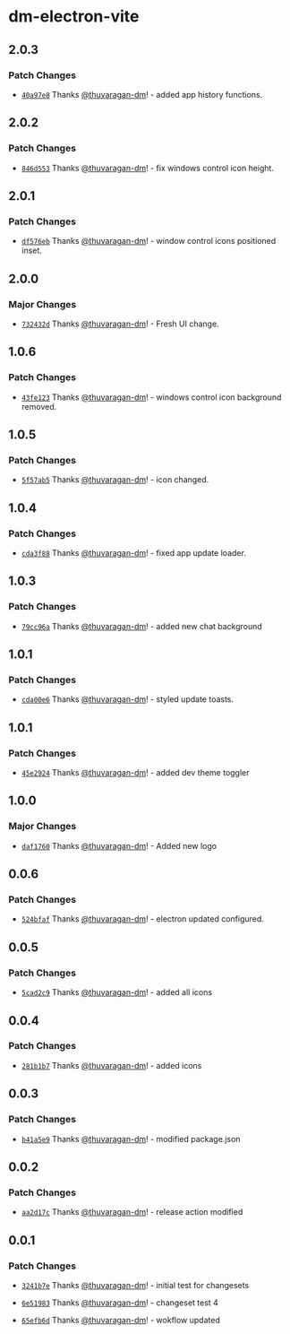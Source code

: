 # dm-electron-vite

## 2.0.3

### Patch Changes

- [`40a97e8`](https://github.com/thuvaragan-dm/dm-desktop-test/commit/40a97e893a11f5789be856fc1d5ba5390f9c41a5) Thanks [@thuvaragan-dm](https://github.com/thuvaragan-dm)! - added app history functions.

## 2.0.2

### Patch Changes

- [`846d553`](https://github.com/thuvaragan-dm/dm-desktop-test/commit/846d553a054230436a52ebc9f6f2fb5488167bc1) Thanks [@thuvaragan-dm](https://github.com/thuvaragan-dm)! - fix windows control icon height.

## 2.0.1

### Patch Changes

- [`df576eb`](https://github.com/thuvaragan-dm/dm-desktop-test/commit/df576eb8e0e838ca7d21af7cea8f4066f3af87fb) Thanks [@thuvaragan-dm](https://github.com/thuvaragan-dm)! - window control icons positioned inset.

## 2.0.0

### Major Changes

- [`732432d`](https://github.com/thuvaragan-dm/dm-desktop-test/commit/732432d1bfd67001c5bb1b01fdd81420cd0c34f6) Thanks [@thuvaragan-dm](https://github.com/thuvaragan-dm)! - Fresh UI change.

## 1.0.6

### Patch Changes

- [`43fe123`](https://github.com/thuvaragan-dm/dm-desktop-test/commit/43fe123be5c7a008a4fb18579419eea33e37d5c9) Thanks [@thuvaragan-dm](https://github.com/thuvaragan-dm)! - windows control icon background removed.

## 1.0.5

### Patch Changes

- [`5f57ab5`](https://github.com/thuvaragan-dm/dm-desktop-test/commit/5f57ab569bc4c1625ac39310b5c498ae7db8bd0a) Thanks [@thuvaragan-dm](https://github.com/thuvaragan-dm)! - icon changed.

## 1.0.4

### Patch Changes

- [`cda3f88`](https://github.com/thuvaragan-dm/dm-desktop-test/commit/cda3f885c060389db887a36d0fed39ccda6cfb25) Thanks [@thuvaragan-dm](https://github.com/thuvaragan-dm)! - fixed app update loader.

## 1.0.3

### Patch Changes

- [`79cc96a`](https://github.com/thuvaragan-dm/dm-desktop-test/commit/79cc96a8498a9fe5da2820b18c8656a095197719) Thanks [@thuvaragan-dm](https://github.com/thuvaragan-dm)! - added new chat background

## 1.0.1

### Patch Changes

- [`cda00e6`](https://github.com/thuvaragan-dm/dm-desktop-test/commit/cda00e657dc3376837915d0de0ccb62dc5018ddc) Thanks [@thuvaragan-dm](https://github.com/thuvaragan-dm)! - styled update toasts.

## 1.0.1

### Patch Changes

- [`45e2924`](https://github.com/thuvaragan-dm/dm-desktop-test/commit/45e2924167ac39d07cc9fd0a3c460a9599ab40c0) Thanks [@thuvaragan-dm](https://github.com/thuvaragan-dm)! - added dev theme toggler

## 1.0.0

### Major Changes

- [`daf1760`](https://github.com/thuvaragan-dm/dm-desktop-test/commit/daf1760b9edc2a3242475f0d5c08bfeab92a0ec6) Thanks [@thuvaragan-dm](https://github.com/thuvaragan-dm)! - Added new logo

## 0.0.6

### Patch Changes

- [`524bfaf`](https://github.com/thuvaragan-dm/dm-desktop-test/commit/524bfaf874e729ea5e680206425799472e4d5696) Thanks [@thuvaragan-dm](https://github.com/thuvaragan-dm)! - electron updated configured.

## 0.0.5

### Patch Changes

- [`5cad2c9`](https://github.com/thuvaragan-dm/dm-desktop-test/commit/5cad2c91d9909b896e5873911cfddeeb35f9c898) Thanks [@thuvaragan-dm](https://github.com/thuvaragan-dm)! - added all icons

## 0.0.4

### Patch Changes

- [`281b1b7`](https://github.com/thuvaragan-dm/dm-desktop-test/commit/281b1b704e3706174903440c44f7f5c08fae0877) Thanks [@thuvaragan-dm](https://github.com/thuvaragan-dm)! - added icons

## 0.0.3

### Patch Changes

- [`b41a5e9`](https://github.com/thuvaragan-dm/dm-desktop-test/commit/b41a5e99772f5513732c5ff4d86671344d1075dc) Thanks [@thuvaragan-dm](https://github.com/thuvaragan-dm)! - modified package.json

## 0.0.2

### Patch Changes

- [`aa2d17c`](https://github.com/thuvaragan-dm/dm-desktop-test/commit/aa2d17cb4834acb85916082e1ed4f4894ca6c658) Thanks [@thuvaragan-dm](https://github.com/thuvaragan-dm)! - release action modified

## 0.0.1

### Patch Changes

- [`3241b7e`](https://github.com/thuvaragan-dm/dm-desktop-test/commit/3241b7e42861ac5edb063edde5f157f0485382ad) Thanks [@thuvaragan-dm](https://github.com/thuvaragan-dm)! - initial test for changesets

- [`6e51983`](https://github.com/thuvaragan-dm/dm-desktop-test/commit/6e5198311cc51b906cb109a4d9df0a80aff32b65) Thanks [@thuvaragan-dm](https://github.com/thuvaragan-dm)! - changeset test 4

- [`65efb6d`](https://github.com/thuvaragan-dm/dm-desktop-test/commit/65efb6de4dfeab716345c44e76ba72663d86c21f) Thanks [@thuvaragan-dm](https://github.com/thuvaragan-dm)! - wokflow updated
